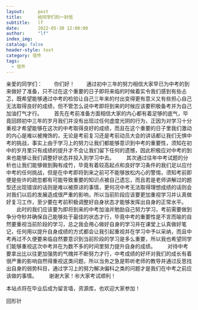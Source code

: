 ```yaml
---
layout:     post
title:      给同学们的一封信
subtitle:   lf
date:       2022-05-30 12:00:00
author:     "lf"
index_img:  
catalog: false
header-style: text
category: 信件
tags:
  - 信件
---
```


亲爱的同学们：
　　你们好！
　　通过初中三年的努力相信大家早已为中考的到来做好了准备，只不过在这个重要的日子即将来临的时候着实令我们感到有些忐忑，既希望能够通过中考的检验让自己三年来的付出变得更有意义又有些担心自己无法取得良好的成绩，但不管怎么说中考即将到来的时候应该要积极备考并为自己加油打气才行。
　　首先在考前准备方面相信大家的内心都有着足够的底气，毕竟回顾初中三年的岁月我们并没有出现过任何虚度光阴的行为，正因为对学习十分重视才希望能够在这次的中考取得良好的成绩，而且在这个重要的日子里我们激动的内心是难以被掩饰的，无论是考前复习还是考前动员大会的讲话都让我们无惧中考的挑战，事实上由于学习上的努力让我们都能够意识到中考的重要性，须知在初中的岁月里只有成绩的提升才不会让我们留下任何的遗憾，因此积极应对中考的到来也能够让我们调整好状态并投入到学习中去。
　　其次通过往年中考试题的分析也让我们能够做到胸有成竹，毕竟有着较高起点和良好学习条件的我们足以应付中考的任何挑战，但是在中考即将到来之前可不能够放松内心的警惕，须知考前即便是些许的疏忽都有可能导致重要的知识点被自己遗忘，而且若是老师讲解过的题型还出现错误的话则是难以被原谅的事情，更何况中考无法取得理想成绩的话则会对我们以后的发展造成很严重的影响，所以当前阶段应该要更加重视学习并认真做好复习工作，至少要在考前积极调整好自身状态才能够发挥出自身的正常水平。
　　此时的我们应该要为即将到来的中考加油并勉励自己努力学习，考前需要做到争分夺秒并确保自己能够处于最佳的状态才行，毕竟中考的重要性是不言而喻的自然要重视当前阶段的学习，总之我会用心做好自身的学习并在课堂上认真做好笔记，任何用以提升自身成绩的方式都会让我引起重视并在学习中予以采纳，而且中考再过不久便要来临自然要意识到当前阶段的学习是多么重要，所以我也希望同学们能够重视这次中考并在为数不多的时间里努力提升自身的成绩。
　　对待中考要拿出比以往更加强势的气魄并不断努力才行，中考成绩的好坏对我们的成长有着很严重的影响自然得重视这类问题，所以当务之急是聆听老师的教导并通过反思找出自身的弱势科目，通过学习上的努力解决偏科之类的问题才是我们在中考之前应该做的事情。
　　谢谢大家！㊗️大家考试顺利！
  
  本站点将在毕业后成为留言墙，资源库，也欢迎大家参加！

回形针
